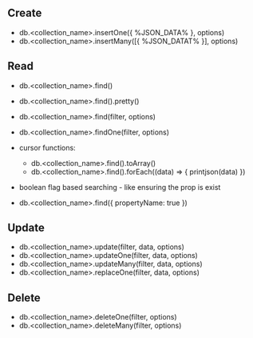 ## Create

- db.<collection_name>.insertOne({ %JSON_DATA% }, options)
- db.<collection_name>.insertMany([{ %JSON_DATAT% }], options)

## Read

- db.<collection_name>.find()
- db.<collection_name>.find().pretty()
- db.<collection_name>.find(filter, options)
- db.<collection_name>.findOne(filter, options)

- cursor functions:
  - db.<collection_name>.find().toArray()
  - db.<collection_name>.find().forEach((data) => { printjson(data) })


- boolean flag based searching - like ensuring the prop is exist
- db.<collection_name>.find({ propertyName: true })

## Update

- db.<collection_name>.update(filter, data, options)
- db.<collection_name>.updateOne(filter, data, options)
- db.<collection_name>.updateMany(filter, data, options)
- db.<collection_name>.replaceOne(filter, data, options)

## Delete

- db.<collection_name>.deleteOne(filter, options)
- db.<collection_name>.deleteMany(filter, options)



